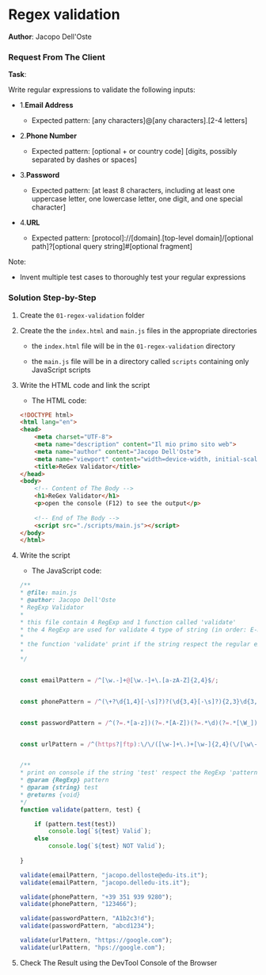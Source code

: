 # Regex validation

**Author**: Jacopo Dell'Oste 

### Request From The Client

**Task**: 

Write regular expressions to validate the following inputs: 


- 1.**Email Address**

  + Expected pattern: [any characters]@[any characters].[2-4 letters]

- 2.**Phone Number**

  + Expected pattern: [optional + or country code] [digits, possibly separated by dashes or spaces]

- 3.**Password**

  + Expected pattern: [at least 8 characters, including at least one uppercase letter, one lowercase letter, one digit, and one special character]

- 4.**URL**

  + Expected pattern: [protocol]://[domain].[top-level domain]/[optional path]?[optional query string]#[optional fragment]

Note: 

  + Invent multiple test cases to thoroughly test your regular expressions

### Solution Step-by-Step

1. Create the  `01-regex-validation` folder

2. Create the the `index.html` and `main.js` files in the appropriate directories

    * the `index.html` file will be in the `01-regex-validation` directory

    * the `main.js` file will be in a directory called `scripts` containing only JavaScript scripts

3. Write the HTML code and link the script
    
    * The HTML code:

    ```HTML 
    <!DOCTYPE html>
    <html lang="en">
    <head>
        <meta charset="UTF-8">
        <meta name="description" content="Il mio primo sito web">
        <meta name="author" content="Jacopo Dell'Oste">
        <meta name="viewport" content="width=device-width, initial-scale=1.0">
        <title>ReGex Validator</title>
    </head>
    <body>
        <!-- Content of The Body -->
        <h1>ReGex Validator</h1>
        <p>open the console (F12) to see the output</p>
        
        <!-- End of The Body -->
        <script src="./scripts/main.js"></script>
    </body>
    </html>
    ```

4. Write the script  

    * The JavaScript code:

    ```javascript
    /**
    * @file: main.js
    * @author: Jacopo Dell'Oste
    * RegExp Validator
    *
    * this file contain 4 RegExp and 1 function called 'validate' 
    * the 4 RegExp are used for validate 4 type of string (in order: E-mail, Phone Number, Password, URL)
    * 
    * the function 'validate' print if the string respect the regular expression
    *  
    */


    const emailPattern = /^[\w.-]+@[\w.-]+\.[a-zA-Z]{2,4}$/;


    const phonePattern = /^(\+?\d{1,4}[-\s]?)?(\d{3,4}[-\s]?){2,3}\d{3,4}$/;


    const passwordPattern = /^(?=.*[a-z])(?=.*[A-Z])(?=.*\d)(?=.*[\W_]).{8,}$/;


    const urlPattern = /^(https?|ftp):\/\/([\w-]+\.)+[\w-]{2,4}(\/[\w\-\.~:\/?#\[\]@!$&'()*+,;=%]*)?$/;


    /**
    * print on console if the string 'test' respect the RegExp 'pattern'
    * @param {RegExp} pattern
    * @param {string} test
    * @returns {void}
    */
    function validate(pattern, test) {

        if (pattern.test(test)) 
            console.log(`${test} Valid`);
        else 
            console.log(`${test} NOT Valid`);
        
    }

    validate(emailPattern, "jacopo.delloste@edu-its.it");
    validate(emailPattern, "jacopo.delledu-its.it");

    validate(phonePattern, "+39 351 939 9280");
    validate(phonePattern, "123466");

    validate(passwordPattern, "A1b2c3!d");
    validate(passwordPattern, "abcd1234");

    validate(urlPattern, "https://google.com");
    validate(urlPattern, "hps://google.com");
    ```

5. Check The Result using the DevTool Console of the Browser
